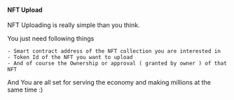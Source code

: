 #### NFT Upload

NFT Uploading is really simple than you think.

You just need following things

    - Smart contract address of the NFT collection you are interested in
    - Token Id of the NFT you want to upload
    - And of course the Ownership or approval ( granted by owner ) of that NFT 
   
And You are all set for serving the economy and making millions at the same time :)
